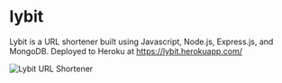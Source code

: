 # lybit
Lybit is a URL shortener built using Javascript, Node.js, Express.js, and MongoDB. 
Deployed to Heroku at https://lybit.herokuapp.com/


![Lybit URL Shortener](https://i.gyazo.com/ae961ea17832b5d2ad4a5ade14e6f182.png)

